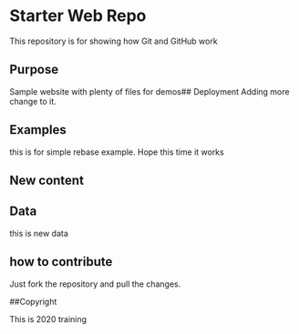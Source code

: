 # Starter Web Repo

This repository is for showing how Git and GitHub work

## Purpose

Sample website with plenty of files for demos## Deployment
Adding more change to it.

## Examples
 this is for simple rebase example. Hope this time it works
## New content 


## Data
this is new data

## how to contribute

Just fork the repository and pull the changes.

##Copyright

This is 2020 training

